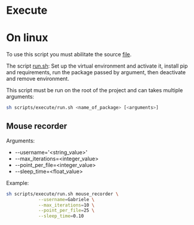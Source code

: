 
# Execute

# On linux

To use this script you must abilitate the source [file](/scripts/development_setup).

The script [run.sh](run.sh): Set up the virtual environment and activate it, install pip and requirements, run the package passed by argument, then deactivate and remove environment.

This script must be run on the root of the project and can takes multiple arguments:

```Bash
sh scripts/execute/run.sh <name_of_package> [<arguments>]
```

## Mouse recorder

Arguments:

- --username='<string_value>'
- --max_iterations=<integer_value>
- --point_per_file=<integer_value>
- --sleep_time=<float_value>

Example:

```Bash
sh scripts/execute/run.sh mouse_recorder \
			--username=Gabriele \
		 	--max_iterations=10 \
			--point_per_file=25 \
			--sleep_time=0.10
```

